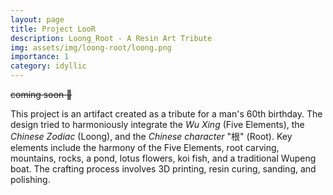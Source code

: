 ```yaml
---
layout: page
title: Project LooR
description: Loong_Root - A Resin Art Tribute
img: assets/img/loong-root/loong.png
importance: 1
category: idyllic
---
```


~~coming soon 🤫~~

This project is an artifact created as a tribute for a man's 60th birthday. The design tried to harmoniously integrate the _Wu Xing_ (Five Elements), the _Chinese Zodiac_ (Loong), and the _Chinese character_ "根" (Root). Key elements include the harmony of the Five Elements, root carving, mountains, rocks, a pond, lotus flowers, koi fish, and a traditional Wupeng boat. The crafting process involves 3D printing, resin curing, sanding, and polishing.
